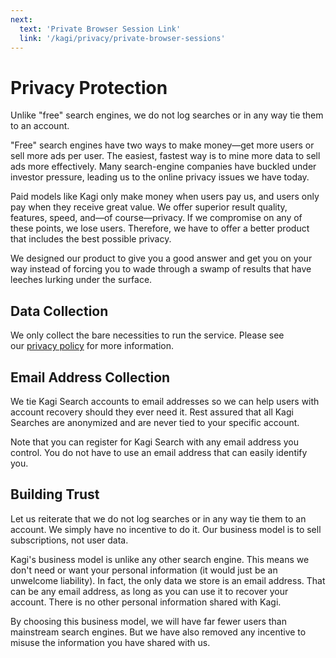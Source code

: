 ```yaml
---
next:
  text: 'Private Browser Session Link'
  link: '/kagi/privacy/private-browser-sessions'
---
```


# Privacy Protection

Unlike "free" search engines, we do not log searches or in any way tie them to an account.

"Free" search engines have two ways to make money—get more users or sell more ads per user. The easiest, fastest way is to mine more data to sell ads more effectively. Many search-engine companies have buckled under investor pressure, leading us to the online privacy issues we have today.

Paid models like Kagi only make money when users pay us, and users only pay when they receive great value. We offer superior result quality, features, speed, and—of course—privacy. If we compromise on any of these points, we lose users. Therefore, we have to offer a better product that includes the best possible privacy.

We designed our product to give you a good answer and get you on your way instead of forcing you to wade through a swamp of results that have leeches lurking under the surface.

## Data Collection

We only collect the bare necessities to run the service. Please see our [privacy policy](https://kagi.com/privacy) for more information.

## Email Address Collection

We tie Kagi Search accounts to email addresses so we can help users with account recovery should they ever need it. Rest assured that all Kagi Searches are anonymized and are never tied to your specific account.

Note that you can register for Kagi Search with any email address you control. You do not have to use an email address that can easily identify you.

## Building Trust

Let us reiterate that we do not log searches or in any way tie them to an account. We simply have no incentive to do it. Our business model is to sell subscriptions, not user data.

Kagi's business model is unlike any other search engine. This means we don't need or want your personal information (it would just be an unwelcome liability). In fact, the only data we store is an email address. That can be any email address, as long as you can use it to recover your account. There is no other personal information shared with Kagi.

By choosing this business model, we will have far fewer users than mainstream search engines. But we have also removed any incentive to misuse the information you have shared with us.
